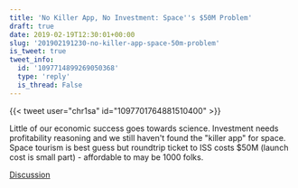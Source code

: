 ```yaml
---
title: 'No Killer App, No Investment: Space''s $50M Problem'
draft: true
date: 2019-02-19T12:30:01+00:00
slug: '201902191230-no-killer-app-space-50m-problem'
is_tweet: true
tweet_info:
  id: '1097714899269050368'
  type: 'reply'
  is_thread: False
---
```




{{< tweet user="chr1sa" id="1097701764881510400" >}}

Little of our economic success goes towards science. Investment needs profitability reasoning and we still haven't found the "killer app" for space. Space tourism is best guess but roundtrip ticket to ISS costs $50M (launch cost is small part) - affordable to may be 1000 folks.

[Discussion](https://x.com/sytelus/status/1097714899269050368)
